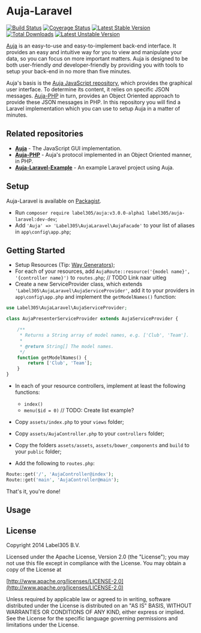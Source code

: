 # Auja-Laravel

[![Build Status](https://travis-ci.org/Label305/Auja-Laravel.svg?branch=dev)](https://travis-ci.org/Label305/Auja-Laravel)
[![Coverage Status](https://coveralls.io/repos/Label305/Auja-Laravel/badge.png?branch=dev)](https://coveralls.io/r/Label305/Auja-Laravel?branch=dev)
[![Latest Stable Version](https://poser.pugx.org/label305/auja-laravel/v/stable.svg)](https://packagist.org/packages/label305/auja-laravel)
[![Total Downloads](https://poser.pugx.org/label305/auja-laravel/downloads.svg)](https://packagist.org/packages/label305/auja-laravel)
[![Latest Unstable Version](https://poser.pugx.org/label305/auja-laravel/v/unstable.svg)](https://packagist.org/packages/label305/auja-laravel)

[Auja](http://label305.github.io/Auja/) is an easy-to-use and easy-to-implement back-end interface. It provides an easy and intuitive way for you to view and manipulate your data, so you can focus on more important matters. Auja is designed to be both user-friendly _and_ developer-friendly by providing you with tools to setup your back-end in no more than five minutes.

Auja's basis is the [Auja JavaScript repository](https://github.com/Label305/Auja), which provides the graphical user interface. To determine its content, it relies on specific JSON messages. [Auja-PHP](https://github.com/Label305/Auja-PHP) in turn, provides an Object Oriented approach to provide these JSON messages in PHP. In this repository you will find a Laravel implementation which you can use to setup Auja in a matter of minutes.

## Related repositories
  
  - [**Auja**](https://github.com/Label305/Auja) - The JavaScript GUI implementation.
  - [**Auja-PHP**](https://github.com/Label305/Auja-PHP) - Auja's protocol implemented in an Object Oriented manner, in PHP.
  - [**Auja-Laravel-Example**](https://github.com/Label305/Auja-Laravel-Example) - An example Laravel project using Auja.

## Setup

Auja-Laravel is available on [Packagist](https://packagist.org/packages/label305/auja-laravel).

 - Run `composer require label305/auja:v3.0.0-alpha1 label305/auja-laravel:dev-dev`;
 - Add `'Auja' => 'Label305\AujaLaravel\AujaFacade'` to your list of aliases in `app\config\app.php`;
 
## Getting Started

 - Setup Resources (Tip: [Way Generators](https://github.com/JeffreyWay/Laravel-4-Generators));
 - For each of your resources, add `AujaRoute::resource('{model name}', '{controller name}')` to `routes.php`; // TODO Link naar uitleg
 - Create a new ServiceProvider class, which extends `'Label305\AujaLaravel\AujaServiceProvider'`, add it to your providers in `app\config\app.php` and implement the `getModelNames()` function:
 
```php
use Label305\AujaLaravel\AujaServiceProvider;

class AujaPresenterServiceProvider extends AujaServiceProvider {

    /**
     * Returns a String array of model names, e.g. ['Club', 'Team'].
     *
     * @return String[] The model names.
     */
    function getModelNames() {
        return ['Club', 'Team'];
    }
}
```

 - In each of your resource controllers, implement at least the following functions:
   - `index()`
   - `menu($id = 0)`
    // TODO: Create list example?
    
 - Copy `assets/index.php` to your `views` folder;
 - Copy `assets/AujaController.php` to your `controllers` folder;
 - Copy the folders `assets/assets`, `assets/bower_components` and `build` to your `public` folder;
 - Add the following to `routes.php`:
 
```php
Route::get('/', 'AujaController@index');
Route::get('main', 'AujaController@main');
``` 

That's it, you're done!
## Usage

## License
Copyright 2014 Label305 B.V.

Licensed under the Apache License, Version 2.0 (the "License");
you may not use this file except in compliance with the License.
You may obtain a copy of the License at

[http://www.apache.org/licenses/LICENSE-2.0](http://www.apache.org/licenses/LICENSE-2.0)

Unless required by applicable law or agreed to in writing, software
distributed under the License is distributed on an "AS IS" BASIS,
WITHOUT WARRANTIES OR CONDITIONS OF ANY KIND, either express or implied.
See the License for the specific language governing permissions and
limitations under the License.
